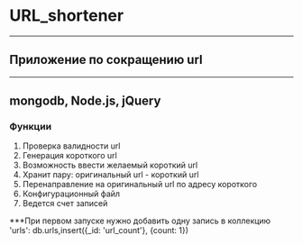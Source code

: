 <h1> URL_shortener</h1>
<hr>
<h2>Приложение по сокращению url</h2>
<hr>
<h2>mongodb, Node.js, jQuery</h2>
<h3>Функции</h3>
<ol>
  <li>Проверка валидности url</li>
  <li>Генерация короткого url</li>
  <li>Возможность ввести желаемый короткий url</li>
  <li>Хранит пару: оригинальный url - короткий url</li>
  <li>Перенаправление на оригинальный url по адресу короткого</li>
  <li>Конфигурационный файл</li>
  <li>Ведется счет записей</li>
</ol>

***При первом запуске нужно добавить одну запись в коллекцию 'urls': db.urls,insert({_id: 'url_count'}, {count: 1})
